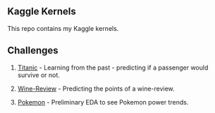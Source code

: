 ## Kaggle Kernels

This repo contains my Kaggle kernels.

## Challenges

1. [Titanic](https://kaggle.com/c/titanic) - Learning from the past - predicting if a passenger would survive or not.

2. [Wine-Review](https://github.com/sureshaks/wine-review) - Predicting the points of a wine-review.

3. [Pokemon](https://www.kaggle.com/abcsds/pokemon) - Preliminary EDA to see Pokemon power trends.